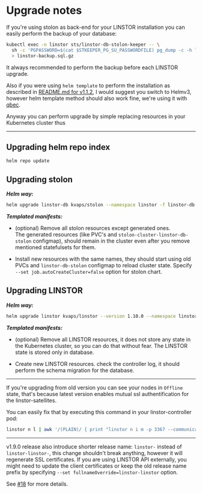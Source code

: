 # Upgrade notes


If you're using stolon as back-end for your LINSTOR installation you can easily perform the backup of your database:
   
```bash
kubectl exec -n linstor sts/linstor-db-stolon-keeper -- \
  sh -c 'PGPASSWORD=$(cat $STKEEPER_PG_SU_PASSWORDFILE) pg_dump -c -h linstor-db-stolon-proxy -U stolon linstor | gzip' \
  > linstor-backup.sql.gz
```

It always recommended to perform the backup before each LINSTOR upgrade.



Also if you were using `helm template` to perform the installation as described in [README.md for v1.1.2](https://github.com/kvaps/kube-linstor/tree/v1.1.2), I would suggest you switch to Helmv3, however helm template method should also work fine, we're using it with [qbec](https://qbec.io/).
   
Anyway you can perform upgrade by simple replacing resources in your Kubernetes cluster thus
   
---

## Upgrading helm repo index

  ```
  helm repo update
  ```

## Upgrading stolon


***Helm way:***

  ```bash
  helm upgrade linstor-db kvaps/stolon --namespace linstor -f linstor-db.yaml
  ```

***Templated manifests:***

  - (optional) Remove all stolon resources except generated ones.  
    The generated resources (like PVC's and `stolon-cluster-linstor-db-stolon` configmap), should remain in the cluster even after you remove mentioned statefulsets for them.

  - Install new resources with the same names, they should start using old PVCs and `linstor-db-stolon` configmap to reload cluster state. Specify `--set job.autoCreateCluster=false` option for stolon chart.

## Upgrading LINSTOR


***Helm way:***

  ```bash
  helm upgrade linstor kvaps/linstor --version 1.10.0 --namespace linstor -f linstor.yaml
  ```

***Templated manifests:***

 - (optional) Remove all LINSTOR resources, it does not store any state in the Kubernetes cluster, so you can do that without fear. The LINSTOR state is stored only in database.

 - Create new LINSTOR resources. check the controller log, it should perform the schema migration for the database.

---

If you're upgrading from old version you can see your nodes in `Offline` state, that's because latest version enables mutual ssl authentification for the linstor-satellites.

You can easily fix that by executing this command in your linstor-controller pod:
```bash
linstor n l | awk '/(PLAIN)/ { print "linstor n i m -p 3367 --communication-type SSL " $2 " default" }' | sh -ex
```
---

v1.9.0 release also introduce shorter release name: `linstor-` instead of `linstor-linstor-`, this change shouldn't break anything, however it will regenerate SSL certificates.
If you are using LINSTOR API externally, you might need to update the client certificates or keep the old release name prefix by specifying `--set fullnameOverride=linstor-linstor` option.

See [#18](https://github.com/kvaps/kube-linstor/issues/18) for more details.
